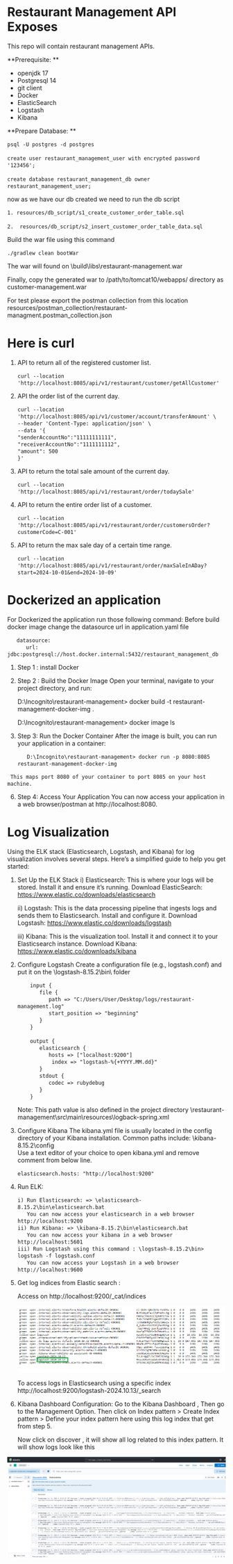 # Restaurant Management API Exposes

This repo will contain restaurant management APIs.


**Prerequisite: **
*  openjdk 17
*  Postgresql 14
*  git client
*  Docker 
*  ElasticSearch
*  Logstash
*  Kibana


**Prepare Database: **

    psql -U postgres -d postgres

    create user restaurant_management_user with encrypted password '123456';

    create database restaurant_management_db owner restaurant_management_user;



now as we have our db created we need to run the db script

    1. resources/db_script/s1_create_customer_order_table.sql

    2.  resources/db_script/s2_insert_customer_order_table_data.sql

Build the war file using this command

    ./gradlew clean bootWar

The war will found on \build\libs\restaurant-management.war

Finally, copy the generated war to /path/to/tomcat10/webapps/ directory as customer-management.war


For test please export the postman collection from this location
resources/postman_collection/restaurant-managment.postman_collection.json

Here is curl
===============
1. API to return all of the registered customer list.
   
       curl --location 'http://localhost:8085/api/v1/restaurant/customer/getAllCustomer'

3. API the order list of the current day.
   
       curl --location 'http://localhost:8085/api/v1/customer/account/transferAmount' \
       --header 'Content-Type: application/json' \
       --data '{
       "senderAccountNo":"11111111111",
       "receiverAccountNo":"1111111112",
       "amount": 500
       }'

5. API to return the total sale amount of the current day.
   
       curl --location 'http://localhost:8085/api/v1/restaurant/order/todaySale'

7. API to return the entire order list of a customer.
   
       curl --location 'http://localhost:8085/api/v1/restaurant/order/customersOrder?customerCode=C-001'

9. API to return the max sale day of a certain time range.
    
       curl --location 'http://localhost:8085/api/v1/restaurant/order/maxSaleInADay?start=2024-10-01&end=2024-10-09'

Dockerized an application
===========================
 For Dockerized the application run those following command: 
   Before build docker image change the datasource url in application.yaml file
   
       datasource:
          url: jdbc:postgresql://host.docker.internal:5432/restaurant_management_db
   
   1) Step 1 : install Docker
   2) Step 2 : Build the Docker Image
   Open your terminal, navigate to your project directory, and run:

       D:\Incognito\restaurant-management> docker build -t restaurant-management-docker-img .
      
       D:\Incognito\restaurant-management> docker image ls

   4) Step 3: Run the Docker Container
      After the image is built, you can run your application in a container:
      
             D:\Incognito\restaurant-management> docker run -p 8080:8085 restaurant-management-docker-img
      
     This maps port 8080 of your container to port 8085 on your host machine.

   6) Step 4: Access Your Application
      You can now access your application in a web browser/postman at http://localhost:8080.

Log Visualization
==================
Using the ELK stack (Elasticsearch, Logstash, and Kibana) for log visualization involves several steps. 
Here’s a simplified guide to help you get started:
1. Set Up the ELK Stack
   i) Elasticsearch: This is where your logs will be stored. Install it and ensure it’s running.
      Download ElasticSearch: https://www.elastic.co/downloads/elasticsearch

   ii) Logstash: This is the data processing pipeline that ingests logs and sends them to Elasticsearch. 
   Install and configure it.
      Download Logstash: https://www.elastic.co/downloads/logstash

   iii) Kibana: This is the visualization tool. Install it and connect it to your Elasticsearch instance.
      Download Kibana: https://www.elastic.co/downloads/kibana

2. Configure Logstash
   Create a configuration file (e.g., logstash.conf) and put it on the \logstash-8.15.2\bin\ folder

           input {
              file {
                 path => "C:/Users/User/Desktop/logs/restaurant-management.log"
                 start_position => "beginning"
              }
           }
        
           output {
              elasticsearch {
                 hosts => ["localhost:9200"]
                  index => "logstash-%{+YYYY.MM.dd}"
              }
              stdout {
                 codec => rubydebug
              }
           }

   Note: This path value is also defined in the project directory \restaurant-management\src\main\resources\logback-spring.xml
 
4. Configure Kibana
      The kibana.yml file is usually located in the config directory of your Kibana installation. 
      Common paths include: \kibana-8.15.2\config\
   Use a text editor of your choice to open kibana.yml and remove comment from below line.

       elasticsearch.hosts: "http://localhost:9200"
      

5. Run ELK:
   
       i) Run Elasticsearch: => \elasticsearch-8.15.2\bin\elasticsearch.bat
          You can now access your elasticsearch in a web browser http://localhost:9200
       ii) Run Kibana: => \kibana-8.15.2\bin\elasticsearch.bat
          You can now access your kibana in a web browser http://localhost:5601
       iii) Run Logstash using this command : \logstash-8.15.2\bin> logstash -f logstash.conf 
          You can now access your Logstash in a web browser http://localhost:9600

7. Get log indices from Elastic search :
   
   Access on http://localhost:9200/_cat/indices

   ![Elastic search Log](asset\images\elastic_indices.png)

   To access logs in Elasticsearch using a specific index
       http://localhost:9200/logstash-2024.10.13/_search
   
   
8. Kibana Dashboard Configuration:
   Go to the Kibana Dashboard , Then go to the Management Option.
   Then click on Index pattern > Create Index pattern > Define your index pattern here using 
   this log index that get from step 5.

   Now click on discover , it will show all log related to this index pattern.
    It will show logs look like this 

![Kibana Log](asset\images\kibana_log_view.png)
   
